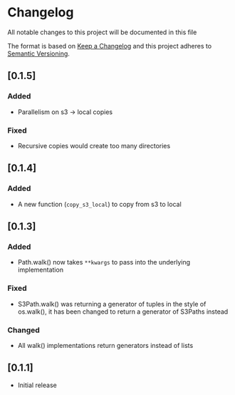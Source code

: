 # Changelog

All notable changes to this project will be documented in this file

The format is based on [Keep a Changelog](http://keepachangelog.com/en/1.0.0/)
and this project adheres to [Semantic Versioning](http://semver.org/spec/v2.0.0.html).

## [0.1.5]
### Added
- Parallelism on s3 -> local copies

### Fixed
- Recursive copies would create too many directories

## [0.1.4]
### Added
- A new function (`copy_s3_local`) to copy from s3 to local

## [0.1.3]
### Added
- Path.walk() now takes `**kwargs` to pass into the underlying implementation

### Fixed
- S3Path.walk() was returning a generator of tuples in the style of
  os.walk(), it has been changed to return a generator of S3Paths
  instead

### Changed
- All walk() implementations return generators instead of lists

## [0.1.1]
- Initial release
